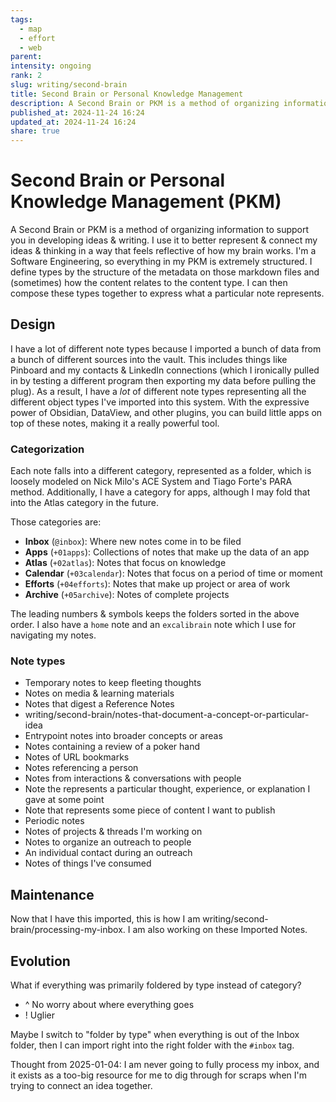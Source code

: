 ```yaml
---
tags:
  - map
  - effort
  - web
parent: 
intensity: ongoing
rank: 2
slug: writing/second-brain
title: Second Brain or Personal Knowledge Management
description: A Second Brain or PKM is a method of organizing information to support you in developing ideas & writing.
published_at: 2024-11-24 16:24
updated_at: 2024-11-24 16:24
share: true
---
```


# Second Brain or Personal Knowledge Management (PKM)

A Second Brain or PKM is a method of organizing information to support you in developing ideas & writing. I use it to better represent & connect my ideas & thinking in a way that feels reflective of how my brain works. I'm a Software Engineering, so everything in my PKM is extremely structured. I define types by the structure of the metadata on those markdown files and (sometimes) how the content relates to the content type. I can then compose these types together to express what a particular note represents.

## Design

I have a lot of different note types because I imported a bunch of data from a bunch of different sources into the vault. This includes things like Pinboard and my contacts & LinkedIn connections (which I ironically pulled in by testing a different program then exporting my data before pulling the plug). As a result, I have a _lot_ of different note types representing all the different object types I've imported into this system. With the expressive power of Obsidian, DataView, and other plugins, you can build little apps on top of these notes, making it a really powerful tool.

### Categorization

Each note falls into a different category, represented as a folder, which is loosely modeled on Nick Milo's ACE System and Tiago Forte's PARA method. Additionally, I have a category for apps, although I may fold that into the Atlas category in the future.

Those categories are:

- **Inbox** (`@inbox`): Where new notes come in to be filed
- **Apps** (`+01apps`): Collections of notes that make up the data of an app
- **Atlas** (`+02atlas`): Notes that focus on knowledge
- **Calendar** (`+03calendar`): Notes that focus on a period of time or moment
- **Efforts** (`+04efforts`): Notes that make up project or area of work
- **Archive** (`+05archive`): Notes of complete projects

The leading numbers & symbols keeps the folders sorted in the above order. I also have a `home` note and an `excalibrain` note which I use for navigating my notes.

### Note types

- Temporary notes to keep fleeting thoughts
- Notes on media & learning materials
- Notes that digest a Reference Notes
- writing/second-brain/notes-that-document-a-concept-or-particular-idea
- Entrypoint notes into broader concepts or areas
- Notes containing a review of a poker hand
- Notes of URL bookmarks
- Notes referencing a person
- Notes from interactions & conversations with people
- Note the represents a particular thought, experience, or explanation I gave at some point
- Note that represents some piece of content I want to publish
- Periodic notes
- Notes of projects & threads I'm working on
- Notes to organize an outreach to people
- An individual contact during an outreach
- Notes of things I've consumed

## Maintenance

Now that I have this imported, this is how I am writing/second-brain/processing-my-inbox.
I am also working on these Imported Notes.

## Evolution

What if everything was primarily foldered by type instead of category?

- ^ No worry about where everything goes
- ! Uglier

Maybe I switch to "folder by type" when everything is out of the Inbox folder, then I can import right into the right folder with the `#inbox` tag.

Thought from 2025-01-04: I am never going to fully process my inbox, and it exists as a too-big resource for me to dig through for scraps when I'm trying to connect an idea together.

